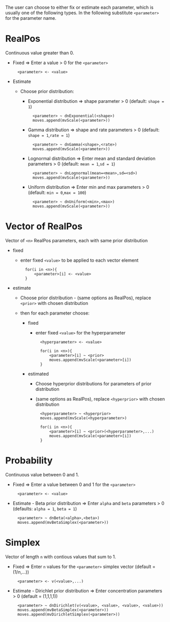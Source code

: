 The user can choose to either fix or estimate each parameter, which is usually one of the following types. In the following substitute `<parameter>` for the parameter name.

# RealPos

Continuous value greater than 0.

- Fixed => Enter a value > 0 for the `<parameter>`
			
		<parameter> <- <value>
			
- Estimate
	- Choose prior distribution:
		- Exponential distribution => shape parameter > 0 (default: `shape = 1`)
		
				<parameter> ~ dnExponential(<shape>)
				moves.append(mvScale(<parameter>))
		- Gamma distribution => shape and rate parameters > 0 (default: `shape = 1`,`rate = 1`)
		
				<parameter> ~ dnGamma(<shape>,<rate>)
				moves.append(mvScale(<parameter>))
		- Lognormal distribution => Enter mean and standard deviation parameters > 0 (default: `mean = 1`,`sd = 1`)
		
				<parameter> ~ dnLognormal(mean=<mean>,sd=<sd>)
				moves.append(mvScale(<parameter>))
		- Uniform distribution => Enter min and max parameters > 0 (default: `min = 0`,`max = 100`)
		
				<parameter> ~ dnUniform(<min>,<max>)
				moves.append(mvScale(<parameter>))
						
# Vector of RealPos

Vector of `<n>` RealPos parameters, each with same prior distribution
 
- fixed
	- enter fixed `<value>` to be applied to each vector element
		
			for(i in <n>){
				<parameter>[i] <- <value>
			}
- estimate
	- Choose prior distribution
			- (same options as RealPos), replace `<prior>` with chosen distribution
			
	- then for each parameter choose:
		- fixed
			- enter fixed `<value>` for the hyperparameter
				
					<hyperparameter> <- <value>
					
					for(i in <n>){
						<parameter>[i] ~ <prior>
						moves.append(mvScale(<parameter>[i])
					}
				
		- estimated
			- Choose hyperprior distributions for parameters of prior distribution 
			- (same options as RealPos), replace `<hyperprior>` with chosen distribution
			
					<hyperparameter> ~ <hyperprior>
					moves.append(mvScale(<hyperparameter>)
					
					for(i in <n>){
						<parameter>[i] ~ <prior>(<hyperparameter>,...)
						moves.append(mvScale(<parameter>[i])
					}		

# Probability

Continuous value between 0 and 1.

- Fixed => Enter a value between 0 and 1 for the `<parameter>`
			
		<parameter> <- <value>
			
- Estimate
				- Beta prior distribution => Enter `alpha` and `beta` parameters > 0 (defaults: `alpha = 1`, `beta = 1`)
		
		<parameter> ~ dnBeta(<alpha>,<beta>)
		moves.append(mvBetaSimplex(<parameter>))

# Simplex

Vector of length `n` with contious values that sum to 1.

- Fixed => Enter `n` values for the `<parameter>` simplex vector (default = (1/n,...))
			
		<parameter> <- v(<value>,...)
			
- Estimate
				- Dirichlet prior distribution => Enter concentration parameters > 0 (default = (1,1,1,1))
		
		<parameter> ~ dnDirichlet(v(<value>, <value>, <value>, <value>))
		moves.append(mvBetaSimplex(<parameter>))
		moves.append(mvDirichletSimplex(<parameter>))